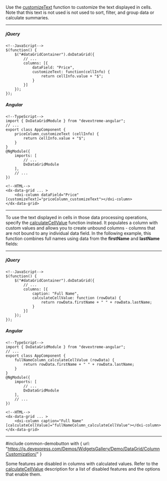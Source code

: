 Use the [customizeText](/api-reference/10%20UI%20Widgets/GridBase/1%20Configuration/columns/customizeText.md '/Documentation/ApiReference/UI_Widgets/dxDataGrid/Configuration/columns/#customizeText') function to customize the text displayed in cells. Note that this text is not used is not used to sort, filter, and group data or calculate summaries. 

---
##### jQuery

    <!--JavaScript-->
    $(function() {
        $("#dataGridContainer").dxDataGrid({
            // ...
            columns: [{
                dataField: "Price",
                customizeText: function(cellInfo) {
                    return cellInfo.value + "$";
                }
            }]
        });
    });

##### Angular

    <!--TypeScript-->
    import { DxDataGridModule } from "devextreme-angular";
    // ...
    export class AppComponent {
        priceColumn_customizeText (cellInfo) {
            return cellInfo.value + "$";
        }
    }
    @NgModule({
        imports: [
            // ...
            DxDataGridModule
        ],
        // ...
    })

    <!--HTML-->
    <dx-data-grid ... >
        <dxi-column dataField="Price" [customizeText]="priceColumn_customizeText"></dxi-column>
    </dx-data-grid>
    
---

To use the text displayed in cells in those data processing operations, specify the [calculateCellValue](/api-reference/10%20UI%20Widgets/GridBase/1%20Configuration/columns/calculateCellValue.md '/Documentation/ApiReference/UI_Widgets/dxDataGrid/Configuration/columns/#calculateCellValue') function instead. It populates a column with custom values and allows you to create unbound columns - columns that are not bound to any individual data field. In the following example, this function combines full names using data from the **firstName** and **lastName** fields: 

---
##### jQuery

    <!--JavaScript-->
    $(function() {
        $("#dataGridContainer").dxDataGrid({
            // ...
            columns: [{
                caption: "Full Name",
                calculateCellValue: function (rowData) {
                    return rowData.firstName + " " + rowData.lastName;
                }
            }]
        });
    });

##### Angular

    <!--TypeScript-->
    import { DxDataGridModule } from "devextreme-angular";
    // ...
    export class AppComponent {
        fullNameColumn_calculateCellValue (rowData) {
            return rowData.firstName + " " + rowData.lastName;
        }
    }
    @NgModule({
        imports: [
            // ...
            DxDataGridModule
        ],
        // ...
    })

    <!--HTML-->
    <dx-data-grid ... >
        <dxi-column caption="Full Name" [calculateCellValue]="fullNameColumn_calculateCellValue"></dxi-column>
    </dx-data-grid>
    
---

#include common-demobutton with {
    url: "https://js.devexpress.com/Demos/WidgetsGallery/Demo/DataGrid/ColumnCustomization/"
} 

Some features are disabled in columns with calculated values. Refer to the [calculateCellValue](/api-reference/10%20UI%20Widgets/GridBase/1%20Configuration/columns/calculateCellValue.md '/Documentation/ApiReference/UI_Widgets/dxDataGrid/Configuration/columns/#calculateCellValue') description for a list of disabled features and the options that enable them.
